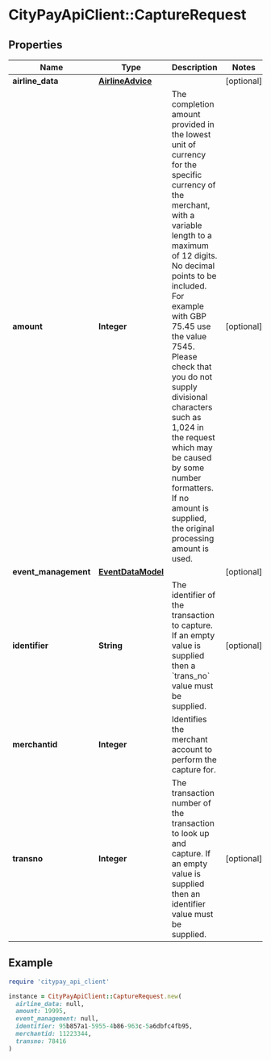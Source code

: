 # CityPayApiClient::CaptureRequest

## Properties

| Name | Type | Description | Notes |
| ---- | ---- | ----------- | ----- |
| **airline_data** | [**AirlineAdvice**](AirlineAdvice.md) |  | [optional] |
| **amount** | **Integer** | The completion amount provided in the lowest unit of currency for the specific currency of the merchant, with a variable length to a maximum of 12 digits. No decimal points to be included. For example with GBP 75.45 use the value 7545. Please check that you do not supply divisional characters such as 1,024 in the request which may be caused by some number formatters.  If no amount is supplied, the original processing amount is used.  | [optional] |
| **event_management** | [**EventDataModel**](EventDataModel.md) |  | [optional] |
| **identifier** | **String** | The identifier of the transaction to capture. If an empty value is supplied then a &#x60;trans_no&#x60; value must be supplied. | [optional] |
| **merchantid** | **Integer** | Identifies the merchant account to perform the capture for. |  |
| **transno** | **Integer** | The transaction number of the transaction to look up and capture. If an empty value is supplied then an identifier value must be supplied. | [optional] |

## Example

```ruby
require 'citypay_api_client'

instance = CityPayApiClient::CaptureRequest.new(
  airline_data: null,
  amount: 19995,
  event_management: null,
  identifier: 95b857a1-5955-4b86-963c-5a6dbfc4fb95,
  merchantid: 11223344,
  transno: 78416
)
```

